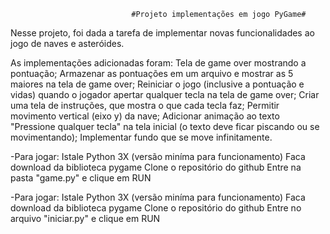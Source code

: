                                #Projeto implementações em jogo PyGame#
Nesse projeto, foi dada a tarefa de implementar novas funcionalidades ao jogo de naves e asteróides.


As implementações adicionadas foram:
  Tela de game over mostrando a pontuação;
  Armazenar as pontuações em um arquivo e mostrar as 5 maiores na tela de game over;
  Reiniciar o jogo (inclusive a pontuação e vidas) quando o jogador apertar qualquer tecla na tela de game over;
  Criar uma tela de instruções, que mostra o que cada tecla faz;
  Permitir movimento vertical (eixo y) da nave;
  Adicionar animação ao texto "Pressione qualquer tecla" na tela inicial (o texto deve ficar piscando ou se movimentando);
  Implementar fundo que se move infinitamente.


-Para jogar: Istale Python 3X (versão miníma para funcionamento) 
Faca download da biblioteca pygame Clone o repositório do github Entre na pasta "game.py" e clique em RUN


-Para jogar:
Istale Python 3X (versão miníma para funcionamento)
Faca download da biblioteca pygame
Clone o repositório do github
Entre no arquivo "iniciar.py" e clique em RUN
